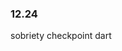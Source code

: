 ### 12.24
sobriety checkpoint 
dart 

<!--stackedit_data:
eyJoaXN0b3J5IjpbLTQ4NDI1NjE3MiwtMzk2MDIyMjkxXX0=
-->